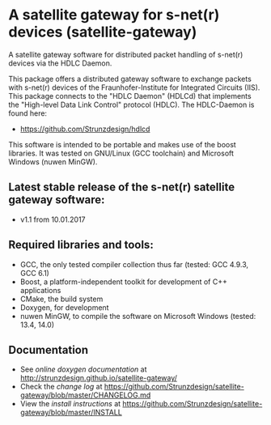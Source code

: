# A satellite gateway for s-net(r) devices (satellite-gateway)
A satellite gateway software for distributed packet handling of s-net(r) devices via the HDLC Daemon.

This package offers a distributed gateway software to exchange packets with s-net(r) devices of the Fraunhofer-Institute for Integrated Circuits (IIS).
This package connects to the "HDLC Daemon" (HDLCd) that implements the "High-level Data Link Control" protocol (HDLC). The HDLC-Daemon is found here:
- https://github.com/Strunzdesign/hdlcd

This software is intended to be portable and makes use of the boost libraries. It was tested on GNU/Linux (GCC toolchain)
and Microsoft Windows (nuwen MinGW).

## Latest stable release of the s-net(r) satellite gateway software:
- v1.1 from 10.01.2017

## Required libraries and tools:
- GCC, the only tested compiler collection thus far (tested: GCC 4.9.3, GCC 6.1)
- Boost, a platform-independent toolkit for development of C++ applications
- CMake, the build system
- Doxygen, for development
- nuwen MinGW, to compile the software on Microsoft Windows (tested: 13.4, 14.0)

## Documentation
- See *online doxygen documentation* at http://strunzdesign.github.io/satellite-gateway/
- Check the *change log* at https://github.com/Strunzdesign/satellite-gateway/blob/master/CHANGELOG.md
- View the *install instructions* at https://github.com/Strunzdesign/satellite-gateway/blob/master/INSTALL

